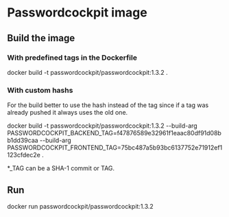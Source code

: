 # Passwordcockpit image

## Build the image
### With predefined tags in the Dockerfile
docker build -t passwordcockpit/passwordcockpit:1.3.2 .

### With custom hashs
For the build better to use the hash instead of the tag since if a tag was already pushed it always uses the old one.

docker build -t passwordcockpit/passwordcockpit:1.3.2 --build-arg PASSWORDCOCKPIT_BACKEND_TAG=f47876589e32961f1eaac80df91d08bb1dd39caa --build-arg PASSWORDCOCKPIT_FRONTEND_TAG=75bc487a5b93bc6137752e71912ef1123cfdec2e .

*_TAG can be a SHA-1 commit or TAG.

## Run
docker run passwordcockpit/passwordcockpit:1.3.2